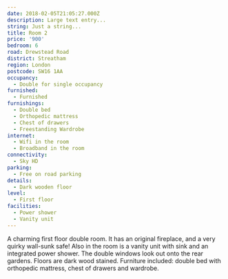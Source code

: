 ```yaml
---
date: 2018-02-05T21:05:27.000Z
description: Large text entry...
string: Just a string...
title: Room 2
price: '900'
bedroom: 6
road: Drewstead Road
district: Streatham
region: London
postcode: SW16 1AA
occupancy:
  - Double for single occupancy
furnished:
  - Furnished
furnishings:
  - Double bed
  - Orthopedic mattress
  - Chest of drawers
  - Freestanding Wardrobe
internet:
  - Wifi in the room
  - Broadband in the room
connectivity:
  - Sky HD
parking:
  - Free on road parking
details:
  - Dark wooden floor
level:
  - First floor
facilities:
  - Power shower
  - Vanity unit
---
```

A charming first floor double room. It has an original fireplace, and a very quirky wall-sunk safe! Also in the room is a vanity unit with sink and an integrated power shower. The double windows look out onto the rear gardens. Floors are dark wood stained. Furniture included: double bed with orthopedic mattress, chest of drawers and wardrobe.
